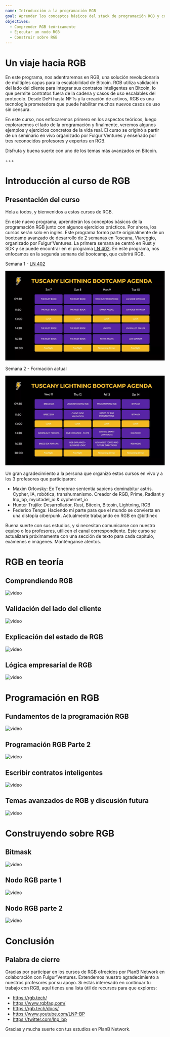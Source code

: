 ```yaml
---
name: Introducción a la programación RGB
goal: Aprender los conceptos básicos del stack de programación RGB y construir tus primeras aplicaciones RGB
objectives:
  - Comprender RGB teóricamente
  - Ejecutar un nodo RGB
  - Construir sobre RGB
---
```


# Un viaje hacia RGB

En este programa, nos adentraremos en RGB, una solución revolucionaria de múltiples capas para la escalabilidad de Bitcoin. RGB utiliza validación del lado del cliente para integrar sus contratos inteligentes en Bitcoin, lo que permite contratos fuera de la cadena y casos de uso escalables del protocolo. Desde DeFi hasta NFTs y la creación de activos, RGB es una tecnología prometedora que puede habilitar muchos nuevos casos de uso sin censura.

En este curso, nos enfocaremos primero en los aspectos teóricos, luego exploraremos el lado de la programación y finalmente, veremos algunos ejemplos y ejercicios concretos de la vida real. El curso se originó a partir de un seminario en vivo organizado por Fulgur'Ventures y enseñado por tres reconocidos profesores y expertos en RGB.

Disfruta y buena suerte con uno de los temas más avanzados en Bitcoin.

+++

# Introducción al curso de RGB

## Presentación del curso

Hola a todos, y bienvenidos a estos cursos de RGB.

En este nuevo programa, aprenderán los conceptos básicos de la programación RGB junto con algunos ejercicios prácticos. Por ahora, los cursos serán solo en inglés. Este programa formó parte originalmente de un bootcamp avanzado de desarrollo de 2 semanas en Toscana, Viareggio, organizado por Fulgur'Ventures. La primera semana se centró en Rust y SDK y se puede encontrar en el programa [LN 402](https://planb.network/courses/ln402). En este programa, nos enfocamos en la segunda semana del bootcamp, que cubrirá RGB.

Semana 1 - [LN 402](https://planb.network/courses/ln402)

![image](assets/image/1.webp)

Semana 2 - Formación actual

![image](assets/image/2.webp)

Un gran agradecimiento a la persona que organizó estos cursos en vivo y a los 3 profesores que participaron:

- Maxim Orlovsky: Ex Tenebrae sententia sapiens dominabitur astris. Cypher, IA, robótica, transhumanismo. Creador de RGB, Prime, Radiant y lnp_bp, mycitadel_io & cyphernet_io
- Hunter Trujilo: Desarrollador, Rust, Bitcoin, Bitcoin, Lightning, RGB
- Federico Tenga: Haciendo mi parte para que el mundo se convierta en una distopía ciberpunk. Actualmente trabajando en RGB en @bitfinex

Buena suerte con sus estudios, y si necesitan comunicarse con nuestro equipo o los profesores, utilicen el canal correspondiente. Este curso se actualizará próximamente con una sección de texto para cada capítulo, exámenes e imágenes. Manténganse atentos.

# RGB en teoría

## Comprendiendo RGB

![video](https://youtu.be/AF2XbifPGXM)

## Validación del lado del cliente

![video](https://youtu.be/FS6PDprWl5Q)

## Explicación del estado de RGB

![video](https://youtu.be/tmAVdyXGmj4)

## Lógica empresarial de RGB

![video](https://youtu.be/lUTjeuM0oTA)

# Programación en RGB

## Fundamentos de la programación RGB

![video](https://youtu.be/Uo1UoxiImsI)

## Programación RGB Parte 2

![video](https://youtu.be/sVoKIi-1XbY)

## Escribir contratos inteligentes

![video](https://youtu.be/GRwS-NvWF3I)

## Temas avanzados de RGB y discusión futura

![video](https://youtu.be/mqCupTlDbA0)

# Construyendo sobre RGB

## Bitmask

![video](https://youtu.be/nbUtV8GOR_U)

## Nodo RGB parte 1 

![video](https://youtu.be/5iAhsgCSL3U)

## Nodo RGB parte 2

![video](https://youtu.be/piQQH4Q2nr0)


# Conclusión 

## Palabra de cierre

Gracias por participar en los cursos de RGB ofrecidos por PlanB Network en colaboración con Fulgur'Ventures. Extendemos nuestro agradecimiento a nuestros profesores por su apoyo. Si estás interesado en continuar tu trabajo con RGB, aquí tienes una lista útil de recursos para que explores:

- https://rgb.tech/
- https://www.rgbfaq.com/
- https://rgb.tech/docs/
- https://www.youtube.com/LNP-BP
- https://twitter.com/lnp_bp

Gracias y mucha suerte con tus estudios en PlanB Network.
